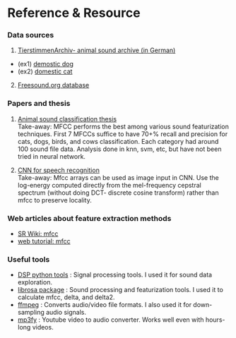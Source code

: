 # Reference & Resource

### Data sources
1. [TierstimmenArchiv- animal sound archive (in German)](http://www.tierstimmenarchiv.de/webinterface/contents/treebrowser.php)
  - (ex1) [demostic dog](http://www.tierstimmenarchiv.de/webinterface/contents/querytext.php?mode=clearresults&querytext_1=Canis%20lupus%20f.%20familiaris&queryfield_1=species&querytype_1=matches&fields=1&startvalue=1)
  - (ex2) [domestic cat](http://www.tierstimmenarchiv.de/webinterface/contents/querytext.php?mode=clearresults&querytext_1=Felis%20silvestris%20f.%20domestica&queryfield_1=species&querytype_1=matches&fields=1&startvalue=1)

2. [Freesound.org database](https://www.freesound.org)

### Papers and thesis
1. [Animal sound classification thesis](https://www.ims.tuwien.ac.at/publications/tr-1882-038.pdf)    
Take-away: MFCC performs the best among various sound featurization techniques. First 7 MFCCs suffice to have 70+% recall and precision for cats, dogs, birds, and cows classification. Each category had around 100 sound file data. Analysis done in knn, svm, etc, but have not  been tried in neural network.  

2. [CNN for speech recognition](https://www.microsoft.com/en-us/research/wp-content/uploads/2016/02/CNN_ASLPTrans2-14.pdf)  
Take-away: Mfcc arrays can be used as image input in CNN. Use the log-energy computed directly from the mel-frequency cepstral spectrum (without doing DCT- discrete cosine transform) rather than mfcc to preserve locality.

### Web articles about feature extraction methods
- [SR Wiki:  mfcc](http://recognize-speech.com/feature-extraction/mfcc#)   
- [web tutorial:  mfcc](http://practicalcryptography.com/miscellaneous/machine-learning/guide-mel-frequency-cepstral-coefficients-mfccs/)

### Useful tools
- [DSP python tools](https://github.com/AllenDowney/ThinkDSP) : Signal processing tools. I used it for sound data exploration.
- [librosa package](https://github.com/librosa/librosa) : Sound processing and featurization tools. I used it to calculate mfcc, delta, and delta2.
- [ffmpeg](https://ffmpeg.org/) : Converts audio/video file formats. I also used it for down-sampling audio signals.
- [mp3fy](www.mp3fy.com) : Youtube video to audio converter. Works well even with hours-long videos.  
